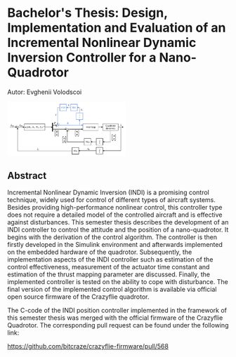 # Bachelor's Thesis: Design, Implementation and Evaluation of an Incremental Nonlinear Dynamic Inversion Controller for a Nano-Quadrotor

Autor: Evghenii Volodscoi

<img src="figs/indi_outer_mod_croped.jpg" width=270>

## Abstract 
Incremental Nonlinear Dynamic Inversion (INDI) is a promising control technique, widely used
for control of different types of aircraft systems. Besides providing high-performance nonlinear
control, this controller type does not require a detailed model of the controlled aircraft and is
effective against disturbances. This semester thesis describes the development of an INDI controller
to control the attitude and the position of a nano-quadrotor. It begins with the derivation
of the control algorithm. The controller is then firstly developed in the Simulink environment
and afterwards implemented on the embedded hardware of the quadrotor. Subsequently, the
implementation aspects of the INDI controller such as estimation of the control effectiveness,
measurement of the actuator time constant and estimation of the thrust mapping parameter
are discussed. Finally, the implemented controller is tested on the ability to cope with disturbance.
The final version of the implemented control algorithm is available via official open
source firmware of the Crazyflie quadrotor.

The C-code of the INDI position controller implemented in the framework of this semester thesis was merged with the official firmware of the Crazyflie Quadrotor. The corresponding pull request can be found under the following link: 

https://github.com/bitcraze/crazyflie-firmware/pull/568